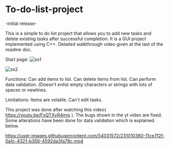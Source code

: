 # To-do-list-project

-initial release-

This is a simple to do list project that allows you to add new tasks and delete existing tasks after successful completion. It is a GUI project implemented using C++.
Detailed walkthrough video given at the last of the readme doc.

Start page:
![ss1](https://user-images.githubusercontent.com/54031572/231008015-3287924e-eb51-4627-b63b-25098781a9d7.jpg)

![ss2](https://user-images.githubusercontent.com/54031572/231008064-e7499a71-6500-490f-a642-bad1b5df3dc9.jpg)

Functions:
Can add items to list.
Can delete items from list.
Can perform data validation. (Doesn't enlist empty characters or strings with lots of spaces or newlines.

Limitations:
Items are volatile.
Can't edit tasks.

This project was done after watching this video( https://youtu.be/FxQTXyR4mjs ). The bugs shown in the yt video are fixed. Some alterations have been done for data validation which is explained below.

https://user-images.githubusercontent.com/54031572/231010360-11ce7f2f-0a1c-4321-b356-4592da3fa78c.mp4






